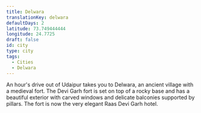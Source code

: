 ```yaml
---
title: Delwara
translationKey: delwara
defaultDays: 2
latitude: 73.749444444
longitude: 24.7725
draft: false
id: city
type: city
tags:
  - Cities
  - Delwara
---
```

An hour's drive out of Udaipur takes you to Delwara, an ancient village with a medieval fort. The Devi Garh fort is set on top of a rocky base and has a beautiful exterior with carved windows and delicate balconies supported by pillars. The fort is now the very elegant Raas Devi Garh hotel. 